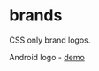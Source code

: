 brands
======

CSS only brand logos. 

Android logo - [demo](http://kleopetrov.com/android "Android Logo")